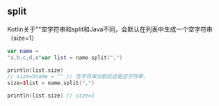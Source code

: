 

## split

Kotlin关于""空字符串和split和Java不同，会默认在列表中生成一个空字符串（size=1）

```kotlin
var name = 
"a,b,c,d,e"var list = name.split(",")

println(list.size)
// size=5name = "" // 空字符串分割后还是空字符串，
size=1list = name.split(",")

println(list.size) // size=1

```